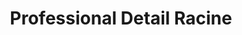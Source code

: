 ---
title: "Professional Detail Racine"
url: /racine/professional-detail-racine/
shop: car repair
---